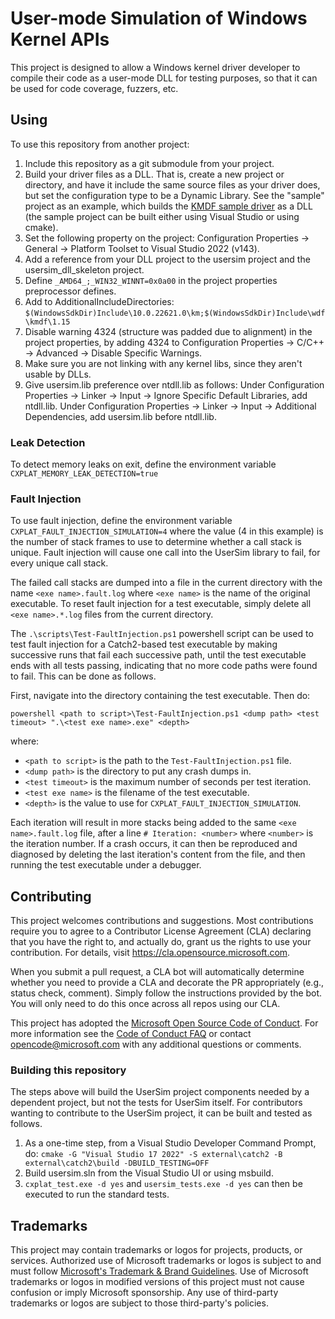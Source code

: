 # User-mode Simulation of Windows Kernel APIs

This project is designed to allow a Windows kernel driver developer to
compile their code as a user-mode DLL for testing purposes, so that it
can be used for code coverage, fuzzers, etc.

## Using

To use this repository from another project:
1. Include this repository as a git submodule from your project.
2. Build your driver files as a DLL.  That is, create a new project or directory, and have it include
   the same source files as your driver does, but set the configuration type to be a Dynamic Library.
   See the "sample" project as an example, which builds the
   [KMDF sample driver](https://learn.microsoft.com/en-us/windows-hardware/drivers/gettingstarted/writing-a-very-small-kmdf--driver)
   as a DLL (the sample project can be built either using Visual Studio or using cmake).
3. Set the following property on the project: Configuration Properties -> General -> Platform Toolset to
   Visual Studio 2022 (v143).
4. Add a reference from your DLL project to the usersim project and the usersim_dll_skeleton project.
5. Define `_AMD64_;_WIN32_WINNT=0x0a00` in the project properties preprocessor defines.
6. Add to AdditionalIncludeDirectories: `$(WindowsSdkDir)Include\10.0.22621.0\km;$(WindowsSdkDir)Include\wdf\kmdf\1.15`
7. Disable warning 4324 (structure was padded due to alignment) in the project properties, by adding 4324 to
   Configuration Properties -> C/C++ -> Advanced -> Disable Specific Warnings.
8. Make sure you are not linking with any kernel libs, since they aren't usable by DLLs.
9. Give usersim.lib preference over ntdll.lib as follows:
   Under Configuration Properties -> Linker -> Input -> Ignore Specific Default Libraries, add ntdll.lib.
   Under Configuration Properties -> Linker -> Input -> Additional Dependencies, add usersim.lib before ntdll.lib.

### Leak Detection

To detect memory leaks on exit, define the environment variable `CXPLAT_MEMORY_LEAK_DETECTION=true`

### Fault Injection

To use fault injection, define the environment variable `CXPLAT_FAULT_INJECTION_SIMULATION=4`
where the value (4 in this example) is the number of stack frames to use to determine whether a call stack is unique.
Fault injection will cause one call into the UserSim library to fail, for every unique call stack.

The failed call stacks are dumped into a file in the current directory with the name `<exe name>.fault.log`
where `<exe name>` is the name of the original executable.  To reset fault injection for a test executable,
simply delete all `<exe name>.*.log` files from the current directory.

The `.\scripts\Test-FaultInjection.ps1` powershell script can be used to test fault injection for a Catch2-based
test executable by making successive runs that fail each successive path, until the test executable
ends with all tests passing, indicating that no more code paths were found to fail.  This can be done
as follows.

First, navigate into the directory containing the test executable. Then do:

```
powershell <path to script>\Test-FaultInjection.ps1 <dump path> <test timeout> ".\<test exe name>.exe" <depth>
```
where:

* `<path to script>` is the path to the `Test-FaultInjection.ps1` file.
* `<dump path>` is the directory to put any crash dumps in.
* `<test timeout>` is the maximum number of seconds per test iteration.
* `<test exe name>` is the filename of the test executable.
* `<depth>` is the value to use for `CXPLAT_FAULT_INJECTION_SIMULATION`.

Each iteration will result in more stacks being added to the same `<exe name>.fault.log`
file, after a line `# Iteration: <number>` where `<number>` is the iteration number.
If a crash occurs, it can then be reproduced and diagnosed by deleting the last iteration's
content from the file, and then running the test executable under a debugger.

## Contributing

This project welcomes contributions and suggestions.  Most contributions require you to agree to a
Contributor License Agreement (CLA) declaring that you have the right to, and actually do, grant us
the rights to use your contribution. For details, visit https://cla.opensource.microsoft.com.

When you submit a pull request, a CLA bot will automatically determine whether you need to provide
a CLA and decorate the PR appropriately (e.g., status check, comment). Simply follow the instructions
provided by the bot. You will only need to do this once across all repos using our CLA.

This project has adopted the [Microsoft Open Source Code of Conduct](https://opensource.microsoft.com/codeofconduct/).
For more information see the [Code of Conduct FAQ](https://opensource.microsoft.com/codeofconduct/faq/) or
contact [opencode@microsoft.com](mailto:opencode@microsoft.com) with any additional questions or comments.

### Building this repository

The steps above will build the UserSim project components needed by a dependent project, but not
the tests for UserSim itself.  For contributors wanting to contribute to the UserSim project, it
can be built and tested as follows.

1. As a one-time step, from a Visual Studio Developer Command Prompt, do:
   `cmake -G "Visual Studio 17 2022" -S external\catch2 -B external\catch2\build -DBUILD_TESTING=OFF`
2. Build usersim.sln from the Visual Studio UI or using msbuild.
3. `cxplat_test.exe -d yes` and `usersim_tests.exe -d yes` can then be executed to run the standard tests.

## Trademarks

This project may contain trademarks or logos for projects, products, or services. Authorized use of Microsoft 
trademarks or logos is subject to and must follow 
[Microsoft's Trademark & Brand Guidelines](https://www.microsoft.com/en-us/legal/intellectualproperty/trademarks/usage/general).
Use of Microsoft trademarks or logos in modified versions of this project must not cause confusion or imply Microsoft sponsorship.
Any use of third-party trademarks or logos are subject to those third-party's policies.
